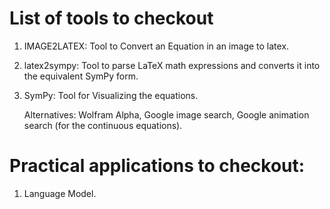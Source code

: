 # List of tools to checkout
1. IMAGE2LATEX: Tool to Convert an Equation in an image to latex.
2. latex2sympy: Tool to parse LaTeX math expressions and converts it into the equivalent SymPy form.
3. SymPy: Tool for Visualizing the equations.

    Alternatives: Wolfram Alpha, Google image search, Google animation search (for the continuous equations).


# Practical applications to checkout:
1. Language Model.

